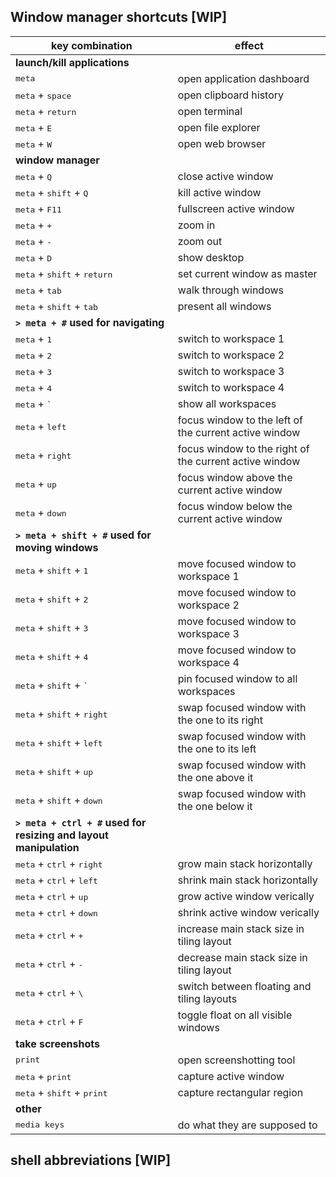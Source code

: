 ## Window manager shortcuts [WIP]

| key combination | effect |
| - | - |
| **launch/kill applications** | |
| <kbd>meta</kbd> | open application dashboard |
| <kbd>meta</kbd> + <kbd>space</kbd> | open clipboard history |
| <kbd>meta</kbd> + <kbd>return</kbd> | open terminal |
| <kbd>meta</kbd> + <kbd>E</kbd> | open file explorer |
| <kbd>meta</kbd> + <kbd>W</kbd> | open web browser |
| **window manager** | |
| <kbd>meta</kbd> + <kbd>Q</kbd> | close active window |
| <kbd>meta</kbd> + <kbd>shift</kbd> + <kbd>Q</kbd> | kill active window |
| <kbd>meta</kbd> + <kbd>F11</kbd> | fullscreen active window |
| <kbd>meta</kbd> + <kbd>+</kbd> | zoom in |
| <kbd>meta</kbd> + <kbd>-</kbd> | zoom out |
| <kbd>meta</kbd> + <kbd>D</kbd> | show desktop |
| <kbd>meta</kbd> + <kbd>shift</kbd> + <kbd>return</kbd> | set current window as master |
| <kbd>meta</kbd> + <kbd>tab</kbd> | walk through windows |
| <kbd>meta</kbd> + <kbd>shift</kbd> + <kbd>tab</kbd> | present all windows |
| **`> meta + #` used for navigating** | |
| <kbd>meta</kbd> + <kbd>1</kbd> | switch to workspace 1 |
| <kbd>meta</kbd> + <kbd>2</kbd> | switch to workspace 2 |
| <kbd>meta</kbd> + <kbd>3</kbd> | switch to workspace 3 |
| <kbd>meta</kbd> + <kbd>4</kbd> | switch to workspace 4 |
| <kbd>meta</kbd> + <kbd>`</kbd> | show all workspaces |
| <kbd>meta</kbd> + <kbd>left</kbd> | focus window to the left of the current active window |
| <kbd>meta</kbd> + <kbd>right</kbd> | focus window to the right of the current active window |
| <kbd>meta</kbd> + <kbd>up</kbd> | focus window above the current active window |
| <kbd>meta</kbd> + <kbd>down</kbd> | focus window below the current active window |
| **`> meta + shift + #` used for moving windows** | |
| <kbd>meta</kbd> + <kbd>shift</kbd> + <kbd>1</kbd> | move focused window to workspace 1 |
| <kbd>meta</kbd> + <kbd>shift</kbd> + <kbd>2</kbd> | move focused window to workspace 2 |
| <kbd>meta</kbd> + <kbd>shift</kbd> + <kbd>3</kbd> | move focused window to workspace 3 |
| <kbd>meta</kbd> + <kbd>shift</kbd> + <kbd>4</kbd> | move focused window to workspace 4 |
| <kbd>meta</kbd> + <kbd>shift</kbd> + <kbd>`</kbd> | pin focused window to all workspaces |
| <kbd>meta</kbd> + <kbd>shift</kbd> + <kbd>right</kbd> | swap focused window with the one to its right |
| <kbd>meta</kbd> + <kbd>shift</kbd> + <kbd>left</kbd> | swap focused window with the one to its left |
| <kbd>meta</kbd> + <kbd>shift</kbd> + <kbd>up</kbd> | swap focused window with the one above it |
| <kbd>meta</kbd> + <kbd>shift</kbd> + <kbd>down</kbd> | swap focused window with the one below it |
| **`> meta + ctrl + #` used for resizing and layout manipulation** | |
| <kbd>meta</kbd> + <kbd>ctrl</kbd> + <kbd>right</kbd> | grow main stack horizontally |
| <kbd>meta</kbd> + <kbd>ctrl</kbd> + <kbd>left</kbd> | shrink main stack horizontally |
| <kbd>meta</kbd> + <kbd>ctrl</kbd> + <kbd>up</kbd> | grow active window verically |
| <kbd>meta</kbd> + <kbd>ctrl</kbd> + <kbd>down</kbd> | shrink active window verically |
| <kbd>meta</kbd> + <kbd>ctrl</kbd> + <kbd>+</kbd> | increase main stack size in tiling layout |
| <kbd>meta</kbd> + <kbd>ctrl</kbd> + <kbd>-</kbd> | decrease main stack size in tiling layout |
| <kbd>meta</kbd> + <kbd>ctrl</kbd> + <kbd>\\</kbd> | switch between floating and tiling layouts |
| <kbd>meta</kbd> + <kbd>ctrl</kbd> + <kbd>F</kbd> | toggle float on all visible windows |
| **take screenshots** | |
| <kbd>print</kbd> | open screenshotting tool |
| <kbd>meta</kbd> + <kbd>print</kbd> | capture active window |
| <kbd>meta</kbd> + <kbd>shift</kbd> + <kbd>print</kbd> | capture rectangular region |
| **other** | |
| <kbd>media keys</kbd> | do what they are supposed to |



## shell abbreviations [WIP]